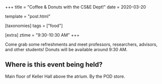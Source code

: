+++
title = "Coffee & Donuts with the CS&E Dept!"
date = 2020-03-20

template = "post.html"

[taxonomies]
tags = ["food"]

[extra]
ztime = "9:30-10:30 AM"
+++

<!-- more -->

Come grab some refreshments and meet professors, researchers, advisors, and
other students!   Donuts will be available around 9:30 AM.

## Where is this event being held?  
Main floor of Keller Hall above the atrium. By the POD store. 
